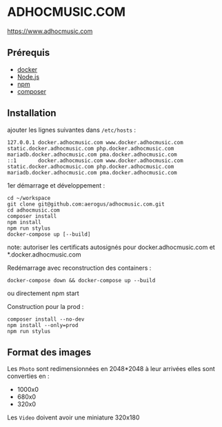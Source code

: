 # ADHOCMUSIC.COM

https://www.adhocmusic.com

## Prérequis

- [docker](https://www.docker.com/products/docker-desktop)
- [Node.js](https://nodejs.org/en/)
- [npm](https://docs.npmjs.com/downloading-and-installing-node-js-and-npm)
- [composer](https://getcomposer.org/)

## Installation

ajouter les lignes suivantes dans `/etc/hosts` :

```
127.0.0.1 docker.adhocmusic.com www.docker.adhocmusic.com static.docker.adhocmusic.com php.docker.adhocmusic.com mariadb.docker.adhocmusic.com pma.docker.adhocmusic.com
::1       docker.adhocmusic.com www.docker.adhocmusic.com static.docker.adhocmusic.com php.docker.adhocmusic.com mariadb.docker.adhocmusic.com pma.docker.adhocmusic.com
```

1er démarrage et développement :

```
cd ~/workspace
git clone git@github.com:aerogus/adhocmusic.com.git
cd adhocmusic.com
composer install
npm install
npm run stylus
docker-compose up [--build]
```

note:
autoriser les certificats autosignés pour docker.adhocmusic.com et *.docker.adhocmusic.com

Redémarrage avec reconstruction des containers :

```
docker-compose down && docker-compose up --build
```

ou directement npm start

Construction pour la prod :

```
composer install --no-dev
npm install --only=prod
npm run stylus
```

## Format des images

Les `Photo` sont redimensionnées en 2048*2048 à leur arrivées
elles sont converties en :

- 1000x0
- 680x0
- 320x0

Les `Video` doivent avoir une miniature 320x180
